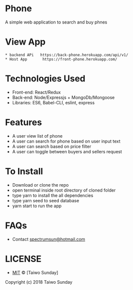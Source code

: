 

# Phone 
A simple web application to search and buy phnes

# View App
    * backend APi   https://back-phone.herokuapp.com/api/v1/
    * Host App       https://front-phone.herokuapp.com/


# Technologies Used
   * Front-end: React/Redux
   * Back-end: Node/Expressjs + MongoDb/Mongoose
   * Libraries: ES6, Babel-CLI, eslint, express

# Features
   * A user view list of phone
   * A user can search for phone based on user input text
   * A user can search based on price filter
   * A user can toggle between buyers and sellers request


# To Install
* Download or clone the repo
* open terminal inside root directory of cloned folder
* type yarn to install the  all dependencies
* type yarn seed to seed database
* yarn start to run the app 


# FAQs
* Contact spectrumsun@hotmail.com



# LICENSE
* [MIT](./LICENSE) © [Taiwo Sunday]

Copyright (c) 2018 Taiwo Sunday